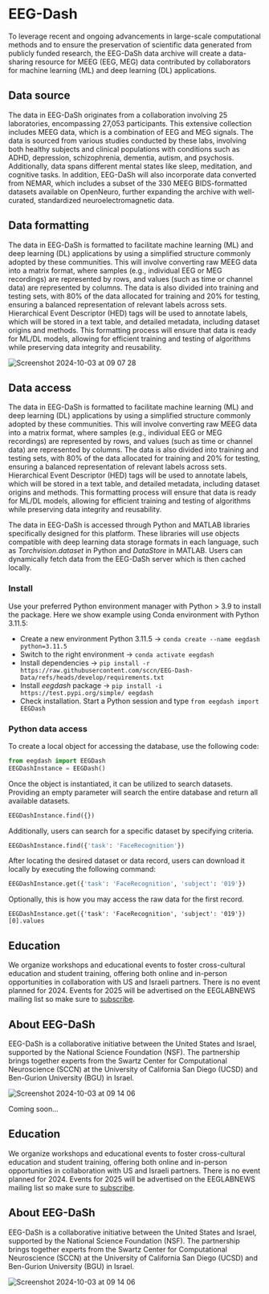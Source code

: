 # EEG-Dash
To leverage recent and ongoing advancements in large-scale computational methods and to ensure the preservation of scientific data generated from publicly funded research, the EEG-DaSh data archive will create a data-sharing resource for MEEG (EEG, MEG) data contributed by collaborators for machine learning (ML) and deep learning (DL) applications. 

## Data source
The data in EEG-DaSh originates from a collaboration involving 25 laboratories, encompassing 27,053 participants. This extensive collection includes MEEG data, which is a combination of EEG and MEG signals. The data is sourced from various studies conducted by these labs, involving both healthy subjects and clinical populations with conditions such as ADHD, depression, schizophrenia, dementia, autism, and psychosis. Additionally, data spans different mental states like sleep, meditation, and cognitive tasks. In addition, EEG-DaSh will also incorporate data converted from NEMAR, which includes a subset of the 330 MEEG BIDS-formatted datasets available on OpenNeuro, further expanding the archive with well-curated, standardized neuroelectromagnetic data.

## Data formatting
The data in EEG-DaSh is formatted to facilitate machine learning (ML) and deep learning (DL) applications by using a simplified structure commonly adopted by these communities. This will involve converting raw MEEG data into a matrix format, where samples (e.g., individual EEG or MEG recordings) are represented by rows, and values (such as time or channel data) are represented by columns. The data is also divided into training and testing sets, with 80% of the data allocated for training and 20% for testing, ensuring a balanced representation of relevant labels across sets. Hierarchical Event Descriptor (HED) tags will be used to annotate labels, which will be stored in a text table, and detailed metadata, including dataset origins and methods. This formatting process will ensure that data is ready for ML/DL models, allowing for efficient training and testing of algorithms while preserving data integrity and reusability.

![Screenshot 2024-10-03 at 09 07 28](https://github.com/user-attachments/assets/b30a79bb-0d94-410a-843c-44c3fcea01fc)

## Data access
The data in EEG-DaSh is formatted to facilitate machine learning (ML) and deep learning (DL) applications by using a simplified structure commonly adopted by these communities. This will involve converting raw MEEG data into a matrix format, where samples (e.g., individual EEG or MEG recordings) are represented by rows, and values (such as time or channel data) are represented by columns. The data is also divided into training and testing sets, with 80% of the data allocated for training and 20% for testing, ensuring a balanced representation of relevant labels across sets. Hierarchical Event Descriptor (HED) tags will be used to annotate labels, which will be stored in a text table, and detailed metadata, including dataset origins and methods. This formatting process will ensure that data is ready for ML/DL models, allowing for efficient training and testing of algorithms while preserving data integrity and reusability.

The data in EEG-DaSh is accessed through Python and MATLAB libraries specifically designed for this platform. These libraries will use objects compatible with deep learning data storage formats in each language, such as <i>Torchvision.dataset</i> in Python and <i>DataStore</i> in MATLAB. Users can dynamically fetch data from the EEG-DaSh server which is then cached locally. 

### Install
Use your preferred Python environment manager with Python > 3.9 to install the package. Here we show example using Conda environment with Python 3.11.5:
* Create a new environment Python 3.11.5 -> `conda create --name eegdash python=3.11.5`
* Switch to the right environment -> `conda activate eegdash`
* Install dependencies -> `pip install -r https://raw.githubusercontent.com/sccn/EEG-Dash-Data/refs/heads/develop/requirements.txt`
* Install _eegdash_ package -> `pip install -i https://test.pypi.org/simple/ eegdash`
* Check installation. Start a Python session and type `from eegdash import EEGDash`

### Python data access

To create a local object for accessing the database, use the following code:

```python
from eegdash import EEGDash
EEGDashInstance = EEGDash()
```

Once the object is instantiated, it can be utilized to search datasets. Providing an empty parameter will search the entire database and return all available datasets.

```python
EEGDashInstance.find({})
```

Additionally, users can search for a specific dataset by specifying criteria.

```python
EEGDashInstance.find({'task': 'FaceRecognition'})
```

After locating the desired dataset or data record, users can download it locally by executing the following command:

```python
EEGDashInstance.get({'task': 'FaceRecognition', 'subject': '019'})
```

Optionally, this is how you may access the raw data for the first record.

```
EEGDashInstance.get({'task': 'FaceRecognition', 'subject': '019'})[0].values
```


## Education

We organize workshops and educational events to foster cross-cultural education and student training, offering both online and in-person opportunities in collaboration with US and Israeli partners. There is no event planned for 2024. Events for 2025 will be advertised on the EEGLABNEWS mailing list so make sure to [subscribe](https://sccn.ucsd.edu/mailman/listinfo/eeglabnews).

## About EEG-DaSh

EEG-DaSh is a collaborative initiative between the United States and Israel, supported by the National Science Foundation (NSF). The partnership brings together experts from the Swartz Center for Computational Neuroscience (SCCN) at the University of California San Diego (UCSD) and Ben-Gurion University (BGU) in Israel. 

![Screenshot 2024-10-03 at 09 14 06](https://github.com/user-attachments/assets/327639d3-c3b4-46b1-9335-37803209b0d3)

Coming soon...

## Education

We organize workshops and educational events to foster cross-cultural education and student training, offering both online and in-person opportunities in collaboration with US and Israeli partners. There is no event planned for 2024. Events for 2025 will be advertised on the EEGLABNEWS mailing list so make sure to [subscribe](https://sccn.ucsd.edu/mailman/listinfo/eeglabnews).

## About EEG-DaSh

EEG-DaSh is a collaborative initiative between the United States and Israel, supported by the National Science Foundation (NSF). The partnership brings together experts from the Swartz Center for Computational Neuroscience (SCCN) at the University of California San Diego (UCSD) and Ben-Gurion University (BGU) in Israel. 

![Screenshot 2024-10-03 at 09 14 06](https://github.com/user-attachments/assets/327639d3-c3b4-46b1-9335-37803209b0d3)




